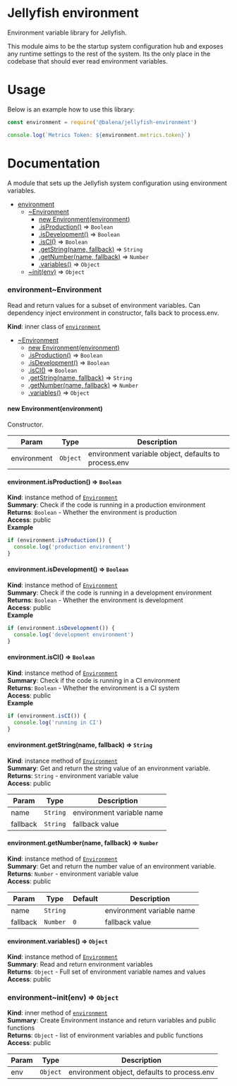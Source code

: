 # Jellyfish environment

Environment variable library for Jellyfish.

This module aims to be the startup system configuration hub and exposes any
runtime settings to the rest of the system. Its the only place in the
codebase that should ever read environment variables.

# Usage

Below is an example how to use this library:

```js
const environment = require('@balena/jellyfish-environment')

console.log(`Metrics Token: ${environment.metrics.token}`)
```

# Documentation

A module that sets up the Jellyfish system configuration using environment variables.


* [environment](#module_environment)
    * [~Environment](#module_environment..Environment)
        * [new Environment(environment)](#new_module_environment..Environment_new)
        * [.isProduction()](#module_environment..Environment+isProduction) ⇒ <code>Boolean</code>
        * [.isDevelopment()](#module_environment..Environment+isDevelopment) ⇒ <code>Boolean</code>
        * [.isCI()](#module_environment..Environment+isCI) ⇒ <code>Boolean</code>
        * [.getString(name, fallback)](#module_environment..Environment+getString) ⇒ <code>String</code>
        * [.getNumber(name, fallback)](#module_environment..Environment+getNumber) ⇒ <code>Number</code>
        * [.variables()](#module_environment..Environment+variables) ⇒ <code>Object</code>
    * [~init(env)](#module_environment..init) ⇒ <code>Object</code>

<a name="module_environment..Environment"></a>

### environment~Environment
Read and return values for a subset of environment variables.
Can dependency inject environment in constructor, falls back to process.env.

**Kind**: inner class of [<code>environment</code>](#module_environment)  

* [~Environment](#module_environment..Environment)
    * [new Environment(environment)](#new_module_environment..Environment_new)
    * [.isProduction()](#module_environment..Environment+isProduction) ⇒ <code>Boolean</code>
    * [.isDevelopment()](#module_environment..Environment+isDevelopment) ⇒ <code>Boolean</code>
    * [.isCI()](#module_environment..Environment+isCI) ⇒ <code>Boolean</code>
    * [.getString(name, fallback)](#module_environment..Environment+getString) ⇒ <code>String</code>
    * [.getNumber(name, fallback)](#module_environment..Environment+getNumber) ⇒ <code>Number</code>
    * [.variables()](#module_environment..Environment+variables) ⇒ <code>Object</code>

<a name="new_module_environment..Environment_new"></a>

#### new Environment(environment)
Constructor.


| Param | Type | Description |
| --- | --- | --- |
| environment | <code>Object</code> | environment variable object, defaults to process.env |

<a name="module_environment..Environment+isProduction"></a>

#### environment.isProduction() ⇒ <code>Boolean</code>
**Kind**: instance method of [<code>Environment</code>](#module_environment..Environment)  
**Summary**: Check if the code is running in a production environment  
**Returns**: <code>Boolean</code> - Whether the environment is production  
**Access**: public  
**Example**  
```js
if (environment.isProduction()) {
  console.log('production environment')
}
```
<a name="module_environment..Environment+isDevelopment"></a>

#### environment.isDevelopment() ⇒ <code>Boolean</code>
**Kind**: instance method of [<code>Environment</code>](#module_environment..Environment)  
**Summary**: Check if the code is running in a development environment  
**Returns**: <code>Boolean</code> - Whether the environment is development  
**Access**: public  
**Example**  
```js
if (environment.isDevelopment()) {
  console.log('development environment')
}
```
<a name="module_environment..Environment+isCI"></a>

#### environment.isCI() ⇒ <code>Boolean</code>
**Kind**: instance method of [<code>Environment</code>](#module_environment..Environment)  
**Summary**: Check if the code is running in a CI environment  
**Returns**: <code>Boolean</code> - Whether the environment is a CI system  
**Access**: public  
**Example**  
```js
if (environment.isCI()) {
  console.log('running in CI')
}
```
<a name="module_environment..Environment+getString"></a>

#### environment.getString(name, fallback) ⇒ <code>String</code>
**Kind**: instance method of [<code>Environment</code>](#module_environment..Environment)  
**Summary**: Get and return the string value of an environment variable.  
**Returns**: <code>String</code> - environment variable value  
**Access**: public  

| Param | Type | Description |
| --- | --- | --- |
| name | <code>String</code> | environment variable name |
| fallback | <code>String</code> | fallback value |

<a name="module_environment..Environment+getNumber"></a>

#### environment.getNumber(name, fallback) ⇒ <code>Number</code>
**Kind**: instance method of [<code>Environment</code>](#module_environment..Environment)  
**Summary**: Get and return the number value of an environment variable.  
**Returns**: <code>Number</code> - environment variable value  
**Access**: public  

| Param | Type | Default | Description |
| --- | --- | --- | --- |
| name | <code>String</code> |  | environment variable name |
| fallback | <code>Number</code> | <code>0</code> | fallback value |

<a name="module_environment..Environment+variables"></a>

#### environment.variables() ⇒ <code>Object</code>
**Kind**: instance method of [<code>Environment</code>](#module_environment..Environment)  
**Summary**: Read and return environment variables  
**Returns**: <code>Object</code> - Full set of environment variable names and values  
**Access**: public  
<a name="module_environment..init"></a>

### environment~init(env) ⇒ <code>Object</code>
**Kind**: inner method of [<code>environment</code>](#module_environment)  
**Summary**: Create Environment instance and return variables and public functions  
**Returns**: <code>Object</code> - list of environment variables and public functions  
**Access**: public  

| Param | Type | Description |
| --- | --- | --- |
| env | <code>Object</code> | environment object, defaults to process.env |

